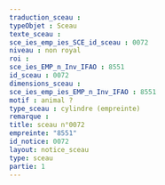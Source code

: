```yaml
---
traduction_sceau : 
typeObjet : Sceau
texte_sceau : 
sce_ies_emp_ies_SCE_id_sceau : 0072
niveau : non royal
roi : 
sce_ies_EMP_n_Inv_IFAO : 8551
id_sceau : 0072
dimensions_sceau : 
sce_ies_emp_ies_EMP_n_Inv_IFAO : 8551
motif : animal ?
type_sceau : cylindre (empreinte)
remarque : 
title: sceau n°0072
empreinte: "8551"
id_notice: 0072
layout: notice_sceau
type: sceau
partie: 1
---
```

